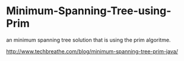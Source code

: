Minimum-Spanning-Tree-using-Prim
================================

an minimum spanning tree solution that is using the prim algoritme.

http://www.techbreathe.com/blog/minimum-spanning-tree-prim-java/
